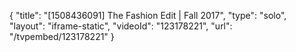{
    "title": "[1508436091] The Fashion Edit | Fall 2017",
    "type": "solo",
    "layout": "iframe-static",
    "videoId": "123178221",
    "url": "\/tvpembed\/123178221"
}